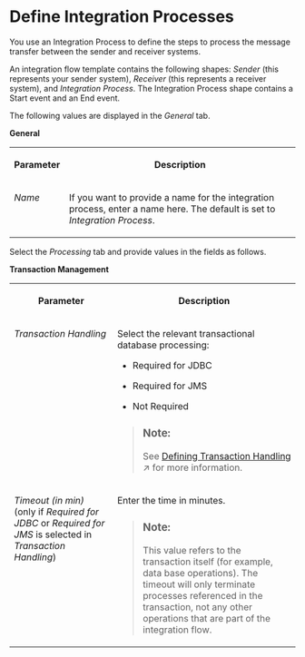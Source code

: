 <!-- loiod704f5cafb194f059198656d8a1b4c6a -->

# Define Integration Processes

You use an Integration Process to define the steps to process the message transfer between the sender and receiver systems.

An integration flow template contains the following shapes: *Sender* \(this represents your sender system\), *Receiver* \(this represents a receiver system\), and *Integration Process*. The Integration Process shape contains a Start event and an End event.

The following values are displayed in the *General* tab.

**General**


<table>
<tr>
<th valign="top">

Parameter



</th>
<th valign="top">

Description



</th>
</tr>
<tr>
<td valign="top">

 *Name* 



</td>
<td valign="top">

If you want to provide a name for the integration process, enter a name here. The default is set to *Integration Process*.



</td>
</tr>
</table>

Select the *Processing* tab and provide values in the fields as follows.

**Transaction Management**


<table>
<tr>
<th valign="top">

Parameter



</th>
<th valign="top">

Description



</th>
</tr>
<tr>
<td valign="top">

 *Transaction Handling* 



</td>
<td valign="top">

Select the relevant transactional database processing:

-   Required for JDBC

-   Required for JMS

-   Not Required


> ### Note:  
> See [Defining Transaction Handling](https://help.sap.com/viewer/987273656c2f47d2aca4e0bfce26c594/Cloud/en-US/2a5d4bc3b5da46df84b26ac96450587b.html "You can configure transaction handling on integration process or local integration process level.") :arrow_upper_right: for more information.



</td>
</tr>
<tr>
<td valign="top">

 *Timeout \(in min\)* \(only if *Required for JDBC* or *Required for JMS* is selected in *Transaction Handling*\)



</td>
<td valign="top">

Enter the time in minutes.

> ### Note:  
> This value refers to the transaction itself \(for example, data base operations\). The timeout will only terminate processes referenced in the transaction, not any other operations that are part of the integration flow.



</td>
</tr>
</table>

